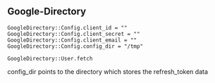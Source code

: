 Google-Directory
----------------


```
GoogleDirectory::Config.client_id = ""
GoogleDirectory::Config.client_secret = ""
GoogleDirectory::Config.client_email = ""
GoogleDirectory::Config.config_dir = "/tmp"

GoogleDirectory::User.fetch
```

config_dir points to the directory which stores the refresh_token data